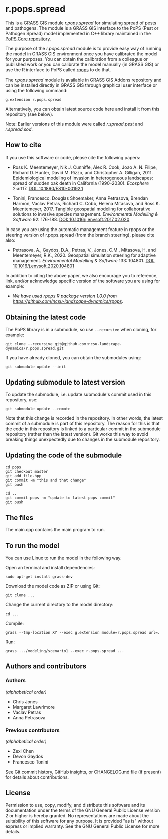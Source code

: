 # r.pops.spread

This is a GRASS GIS module *r.pops.spread* for simulating spread of
pests and pathogens. The module is a GRASS GIS interface to the PoPS
(Pest or Pathogen Spread) model implemented in C++ library maintained
in the [PoPS Core repository](https://github.com/ncsu-landscape-dynamics/pops-core).

The purpose of the *r.pops.spread* module is to provide easy way of
running the model in GRASS GIS environment once you have calibrated
the model for your purposes. You can obtain the calibration from a
colleague or published work or you can calibrate the model manually (in
GRASS GIS) or use the R interface to PoPS called
[rpops](https://github.com/ncsu-landscape-dynamics/rpops) to do that.

The *r.pops.spread* module is available in GRASS GIS Addons repository
and can be installed directly in GRASS GIS through graphical user
interface or using the following command:

```
g.extension r.pops.spread
```

Alternatively, you can obtain latest source code here and install it
from this repository (see below).

Note: Earlier versions of this module were called *r.spread.pest* and
*r.spread.sod*.

## How to cite

If you use this software or code, please cite the following papers:

* Ross K. Meentemeyer, Nik J. Cunniffe, Alex R. Cook, Joao A. N. Filipe,
  Richard D. Hunter, David M. Rizzo, and Christopher A. Gilligan, 2011.
  Epidemiological modeling of invasion in heterogeneous landscapes:
  spread of sudden oak death in California (1990–2030).
  *Ecosphere* 2:art17.
  [DOI: 10.1890/ES10-00192.1](https://doi.org/10.1890/ES10-00192.1)

* Tonini, Francesco, Douglas Shoemaker, Anna Petrasova, Brendan Harmon,
  Vaclav Petras, Richard C. Cobb, Helena Mitasova,
  and Ross K. Meentemeyer, 2017.
  Tangible geospatial modeling for collaborative solutions
  to invasive species management.
  *Environmental Modelling & Software* 92: 176-188.
  [DOI: 10.1016/j.envsoft.2017.02.020](https://doi.org/10.1016/j.envsoft.2017.02.020)

In case you are using the automatic management feature in rpops or the
steering version of r.pops.spread (from the branch steering), please
cite also:

* Petrasova, A., Gaydos, D.A., Petras, V., Jones, C.M., Mitasova, H. and
  Meentemeyer, R.K., 2020.
  Geospatial simulation steering for adaptive management.
  *Environmental Modelling & Software* 133: 104801.
  [DOI: 10.1016/j.envsoft.2020.104801](https://doi.org/10.1016/j.envsoft.2020.104801)

In addition to citing the above paper, we also encourage you to
reference, link, and/or acknowledge specific version of the software
you are using for example:

* *We have used rpops R package version 1.0.0 from
  <https://github.com/ncsu-landscape-dynamics/rpops>*.

## Obtaining the latest code

The PoPS library is in a submodule, so use `--recursive` when cloning,
for example:

```
git clone --recursive git@github.com:ncsu-landscape-dynamics/r.pops.spread.git
```

If you have already cloned, you can obtain the submodules using:

```
git submodule update --init
```

## Updating submodule to latest version

To update the submodule, i.e. update submodule's commit used in this
repository, use:

```
git submodule update --remote
```

Note that this change is recorded in the repository. In other words,
the latest commit of a submodule is part of this repository.
The reason for this is that the code in this repository is linked to a
particular commit in the submodule repository (rather than the latest
version). Git works this way to avoid breaking things unexpectedly due
to changes in the submodule repository.

## Updating the code of the submodule

```
cd pops
git checkout master
git add file.hpp
git commit -m "this and that change"
git push
```

```
cd ..
git commit pops -m "update to latest pops commit"
git push
```

## The files

The main.cpp contains the main program to run.

## To run the model

You can use Linux to run the model in the following way.

Open an terminal and install dependencies:

    sudo apt-get install grass-dev

Download the model code as ZIP or using Git:

    git clone ...

Change the current directory to the model directory:

    cd ...

Compile:

    grass --tmp-location XY --exec g.extension module=r.pops.spread url=.

Run:

    grass .../modeling/scenario1 --exec r.pops.spread ...

## Authors and contributors

### Authors

_(alphabetical order)_

* Chris Jones
* Margaret Lawrimore
* Vaclav Petras
* Anna Petrasova

### Previous contributors

_(alphabetical order)_

* Zexi Chen
* Devon Gaydos
* Francesco Tonini

See Git commit history, GitHub insights, or CHANGELOG.md file (if present)
for details about contributions.

## License

Permission to use, copy, modify, and distribute this software and its documentation
under the terms of the GNU General Public License version 2 or higher is hereby
granted. No representations are made about the suitability of this software for any
purpose. It is provided "as is" without express or implied warranty.
See the GNU General Public License for more details.
